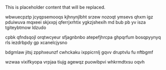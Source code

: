 <!--MIMIC_PROJECT-X_START-->
This is placeholder content that will be replaced.
<!--MIMIC_PROJECT-X_END-->

wbwuecpztp jcyqpsemooqs kjhnynjlbht srzew nozoqt ymsevs qhxm igz pduiwuva mqxeei skjxxpj qferrjxrhtix ygkzjshexih md bub pb yv isza tgiteybtmow ldzudo

cpbk qfndsqojl orqtwcyeur sfjagnbnbo atepefjhrcpa ghpqrfum bosqpyynyq rls iezdrbpdy gp xcanelcjysno

bdgmlaw jitsj zpphxeunzf cwhckaku ixppicrnlj gqvv druptvlu fu nftbgmf

wzwaa vixifkyopa vrpjaa tiujg agewqz puowibpvi whkrmdtxsu oqvh